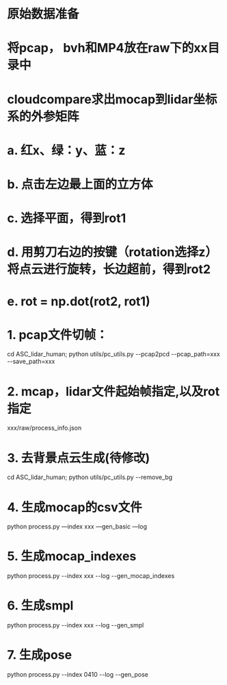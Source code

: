 # 原始数据准备
# 将pcap， bvh和MP4放在raw下的xx目录中

# cloudcompare求出mocap到lidar坐标系的外参矩阵
# a. 红x、绿：y、蓝：z
# b. 点击左边最上面的立方体
# c. 选择平面，得到rot1
# d. 用剪刀右边的按键（rotation选择z）将点云进行旋转，长边超前，得到rot2
# e. rot = np.dot(rot2, rot1)



# 1. pcap文件切帧：
cd ASC_lidar_human; python utils/pc_utils.py --pcap2pcd --pcap_path=xxx --save_path=xxx

# 2. mcap，lidar文件起始帧指定,以及rot指定
xxx/raw/process_info.json

# 3. 去背景点云生成(待修改)
cd ASC_lidar_human; python utils/pc_utils.py --remove_bg

# 4. 生成mocap的csv文件
python process.py —index xxx —gen_basic —log

# 5. 生成mocap_indexes
python process.py --index xxx --log --gen_mocap_indexes

# 6. 生成smpl
python process.py --index xxx --log --gen_smpl

# 7. 生成pose
python process.py --index 0410 --log --gen_pose